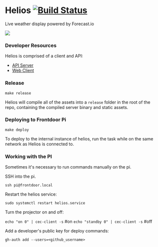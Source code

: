# Helios [![Build Status](https://travis-ci.org/mojotech/helios.svg?branch=master)](https://travis-ci.org/mojotech/helios)
Live weather display powered by Forecast.io

![](https://camo.githubusercontent.com/26360563bb3f56221eaa29df75862a61252cebf2/687474703a2f2f642e70722f692f313455646c2b)


### Developer Resources

Helios is comprised of a client and API:

* [API Server](api/README.md)
* [Web Client](client/README.md)


### Release

`make release`

Helios will compile all of the assets into a `release` folder in the root of the repo, containing the compiled
server binary and static assets.

### Deploying to Frontdoor Pi

`make deploy`

To deploy to the internal instance of helios, run the task while on the same network as Helios is connected to.

### Working with the PI

Sometimes it's necessary to run commands manually on the pi.

SSH into the pi.

  `ssh pi@frontdoor.local`

Restart the helios service:

  `sudo systemctl restart helios.service`

Turn the projector on and off:

  `echo "on 0" | cec-client -s` #on
  `echo "standby 0" | cec-client -s` #off

Add a developer's public key for deploy commands:

  `gh-auth add --users=<github_username>`
